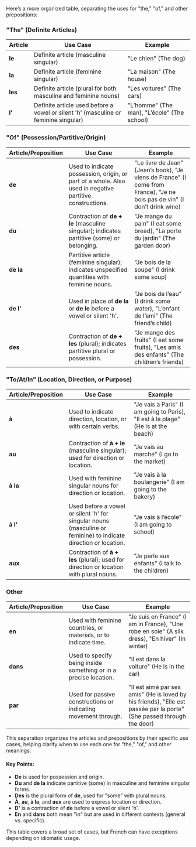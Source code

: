Here’s a more organized table, separating the uses for "the," "of," and other prepositions:

### "The" (Definite Articles)

| Article | Use Case                                                                            | Example                                     |
| ------- | ----------------------------------------------------------------------------------- | ------------------------------------------- |
| **le**  | Definite article (masculine singular)                                               | "Le chien" (The dog)                        |
| **la**  | Definite article (feminine singular)                                                | "La maison" (The house)                     |
| **les** | Definite article (plural for both masculine and feminine nouns)                     | "Les voitures" (The cars)                   |
| **l'**  | Definite article used before a vowel or silent 'h' (masculine or feminine singular) | "L’homme" (The man), "L’école" (The school) |

### "Of" (Possession/Partitive/Origin)

| Article/Preposition | Use Case                                                                                                | Example                                                                                                                   |
| ------------------- | ------------------------------------------------------------------------------------------------------- | ------------------------------------------------------------------------------------------------------------------------- |
| **de**              | Used to indicate possession, origin, or part of a whole. Also used in negative partitive constructions. | "Le livre de Jean" (Jean’s book), "Je viens de France" (I come from France), "Je ne bois pas de vin" (I don’t drink wine) |
| **du**              | Contraction of **de + le** (masculine singular); indicates partitive (some) or belonging.               | "Je mange du pain" (I eat some bread), "La porte du jardin" (The garden door)                                             |
| **de la**           | Partitive article (feminine singular); indicates unspecified quantities with feminine nouns.            | "Je bois de la soupe" (I drink some soup)                                                                                 |
| **de l'**           | Used in place of **de la** or **de le** before a vowel or silent 'h'.                                   | "Je bois de l’eau" (I drink some water), "L’enfant de l’ami" (The friend’s child)                                         |
| **des**             | Contraction of **de + les** (plural); indicates partitive plural or possession.                         | "Je mange des fruits" (I eat some fruits), "Les amis des enfants" (The children’s friends)                                |

### "To/At/In" (Location, Direction, or Purpose)

| Article/Preposition | Use Case                                                                                                        | Example                                                                           |
| ------------------- | --------------------------------------------------------------------------------------------------------------- | --------------------------------------------------------------------------------- |
| **à**               | Used to indicate direction, location, or with certain verbs.                                                    | "Je vais à Paris" (I am going to Paris), "Il est à la plage" (He is at the beach) |
| **au**              | Contraction of **à + le** (masculine singular); used for direction or location.                                 | "Je vais au marché" (I go to the market)                                          |
| **à la**            | Used with feminine singular nouns for direction or location.                                                    | "Je vais à la boulangerie" (I am going to the bakery)                             |
| **à l'**            | Used before a vowel or silent 'h' for singular nouns (masculine or feminine) to indicate direction or location. | "Je vais à l’école" (I am going to school)                                        |
| **aux**             | Contraction of **à + les** (plural); used for direction or location with plural nouns.                          | "Je parle aux enfants" (I talk to the children)                                   |
### Other

| Article/Preposition | Use Case                                                         | Example                                                                                                               |
| ------------------- | ---------------------------------------------------------------- | --------------------------------------------------------------------------------------------------------------------- |
| **en**              | Used with feminine countries, or materials, or to indicate time. | "Je suis en France" (I am in France), "Une robe en soie" (A silk dress), "En hiver" (In winter)                       |
| **dans**            | Used to specify being inside something or in a precise location. | "Il est dans la voiture" (He is in the car)                                                                           |
| **par**             | Used for passive constructions or indicating movement through.   | "Il est aimé par ses amis" (He is loved by his friends), "Elle est passée par la porte" (She passed through the door) |

This separation organizes the articles and prepositions by their specific use cases, helping clarify when to use each one for "the," "of," and other meanings.
#### Key Points:
- **De** is used for possession and origin.
- **Du** and **de la** indicate partitive (some) in masculine and feminine singular forms.
- **Des** is the plural form of **de**, used for "some" with plural nouns.
- **À**, **au**, **à la**, and **aux** are used to express location or direction.
- **D'** is a contraction of **de** before a vowel or silent 'h'.
- **En** and **dans** both mean "in" but are used in different contexts (general vs. specific).

This table covers a broad set of cases, but French can have exceptions depending on idiomatic usage.